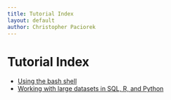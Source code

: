 ```yaml
---
title: Tutorial Index
layout: default
author: Christopher Paciorek
---
```


# Tutorial Index

 - [Using the bash shell](https://berkeley-scf.github.io/tutorial-using-bash/)
 - [Working with large datasets in SQL, R, and Python](https://berkeley-scf.github.io/tutorial-databases/)
